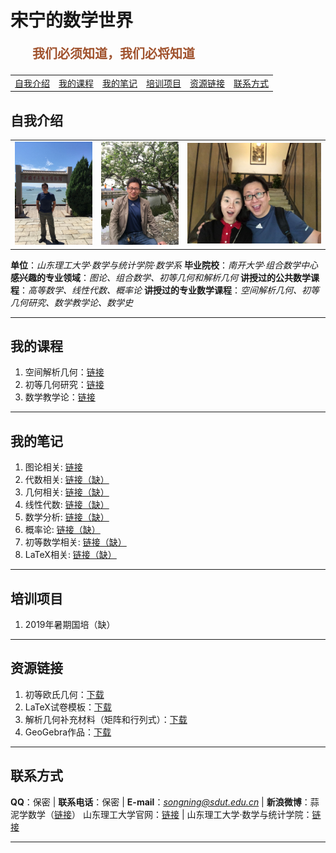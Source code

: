 # 宋宁的数学世界 

<p style="color:sienna;font-family:KaiTi;margin-left:35px;font-weight:bold;font-size:20px";>
    我们必须知道，我们必将知道
</p>

<table border="0">
<tr>
<td><a href="#aboutme"> 自我介绍 </a></td>
<td><a href="#lecture"> 我的课程</a></td>
<td><a href="#note"> 我的笔记</a></td>
<td><a href="#peixun"> 培训项目</a></td>
<td><a href="#source"> 资源链接</a></td>
<td><a href="#contact"> 联系方式</a></td>
</tr>
</table>

## <a name="aboutme"> 自我介绍 </a>

<table border="0" align="center">
<tr>
<td><img src="./img/weihai1.jpg" style="zoom:50%" border="0"/></td>
<td><img src="./img/zuozhe.jpg" style="zoom:50%" border="0"/></td>
<td><img src="./img/heying1.jpg" style="zoom:65%" border="0"/></td>
</tr>
</table>

**单位**：*山东理工大学·数学与统计学院·数学系*
**毕业院校**：*南开大学·组合数学中心*
**感兴趣的专业领域**：*图论、组合数学、初等几何和解析几何*
**讲授过的公共数学课程**：*高等数学、线性代数、概率论*
**讲授过的专业数学课程**：*空间解析几何、初等几何研究、数学教学论、数学史*

---

## <a name="lecture"> 我的课程</a>

1. 空间解析几何：<a href="/html/lecture/analysegeo.html">链接</a>
2. 初等几何研究：<a href="/html/lecture/basicgeo.html">链接</a>
3. 数学教学论：<a href="/html/lecture/mathTeacher.html">链接</a>

---

## <a name="note"> 我的笔记 </a>

1. 图论相关: <a href="/html/notes/graph-theory/graph-theory.html">链接</a>
2. 代数相关: <a href="/html/notes/graph-theory/graph-theory.html">链接（缺）</a>
3. 几何相关: <a href="/html/notes/graph-theory/graph-theory.html">链接（缺）</a>
4. 线性代数: <a href="/html/notes/graph-theory/graph-theory.html">链接（缺）</a>
5. 数学分析: <a href="/html/notes/graph-theory/graph-theory.html">链接（缺）</a>
6. 概率论: <a href="/html/notes/graph-theory/graph-theory.html">链接（缺）</a>
4. 初等数学相关: <a href="/html/notes/graph-theory/graph-theory.html">链接（缺）</a>
5. LaTeX相关: <a href="/html/notes/graph-theory/graph-theory.html">链接（缺）</a>

---

## <a name="peixun"> 培训项目 </a>

1. 2019年暑期国培（缺）

---

## <a name="source"> 资源链接</a>

1. 初等欧氏几何：<a href="/pdf/elementary-euclidean-geometry.pdf">下载</a>
2. LaTeX试卷模板：<a href="/others/latex/exam-SDUT/exam-SDUT.rar">下载</a>
3. 解析几何补充材料（矩阵和行列式）：<a href="/pdf/geometry-linear-alg.pdf">下载</a>
4. GeoGebra作品：<a href="/html/ggb.html">下载</a>

---

## <a name="contact"> 联系方式</a>

**QQ**：保密 | **联系电话**：保密 | **E-mail**：*songning@sdut.edu.cn* | **新浪微博**：蒜泥学数学（<a href="https://weibo.com/mathsofsunny?is_all=1">链接</a>）
山东理工大学官网：<a href="http://www.sdut.edu.cn">链接</a> | 山东理工大学·数学与统计学院：<a href="https://sci.sdut.edu.cn">链接</a>

---

